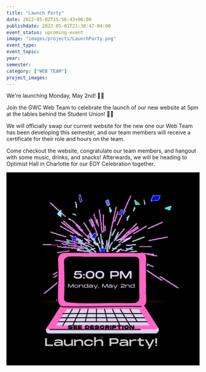```yaml
---
title: "Launch Party"
date: 2022-05-02T15:56:43+06:00
publishdate: 2022-05-01T21:30:47-04:00
event_status: upcoming-event
image: "images/projects/LaunchParty.png"
event_type:
event_topic:
year: 
semester: 
category: ["WEB TEAM"]
project_images: 
---
```


We're launching Monday, May 2nd! 🎉🎉

Join the GWC Web Team to celebrate the launch of our new website at 5pm at the tables behind the Student Union! 👩‍💻

We will officially swap our current website for the new one our Web Team has been developing this semester, and our team members will receive a certificate for their role and hours on the team.

Come checkout the website, congratulate our team members, and hangout with some music, drinks, and snacks! Afterwards, we will be heading to Optimist Hall in Charlotte for our EOY Celebration together.

![Launch Party](../../images/projects/LaunchParty.png)
